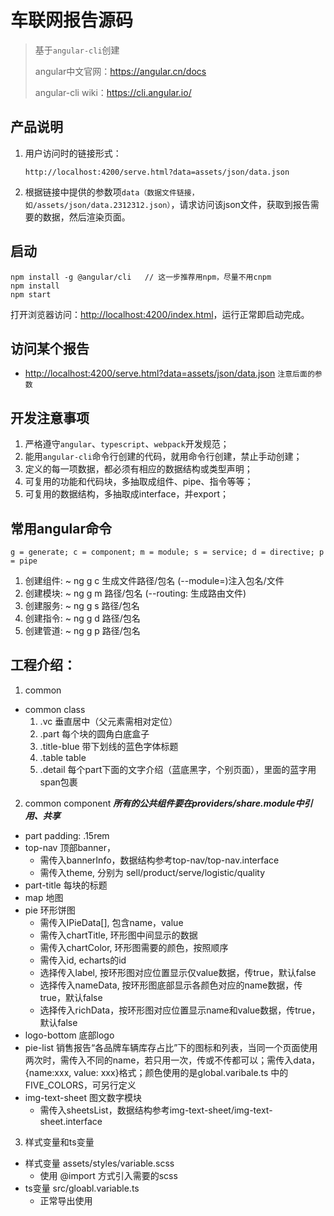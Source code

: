 # 车联网报告源码
> 基于`angular-cli`创建
>
> angular中文官网：https://angular.cn/docs
>
> angular-cli wiki：https://cli.angular.io/

## 产品说明

1. 用户访问时的链接形式：

   ```
   http://localhost:4200/serve.html?data=assets/json/data.json
   ```

2. 根据链接中提供的参数项`data（数据文件链接，如/assets/json/data.2312312.json）`，请求访问该json文件，获取到报告需要的数据，然后渲染页面。

## 启动

```
npm install -g @angular/cli   // 这一步推荐用npm，尽量不用cnpm
npm install
npm start
```

打开浏览器访问：<http://localhost:4200/index.html>，运行正常即启动完成。

## 访问某个报告

  + <http://localhost:4200/serve.html?data=assets/json/data.json>   `注意后面的参数`

## 开发注意事项

1. 严格遵守`angular`、`typescript`、`webpack`开发规范；
2. 能用`angular-cli`命令行创建的代码，就用命令行创建，禁止手动创建；
3. 定义的每一项数据，都必须有相应的数据结构或类型声明；
4. 可复用的功能和代码块，多抽取成组件、pipe、指令等等；
5. 可复用的数据结构，多抽取成interface，并export；

## 常用angular命令
`g = generate; c = component; m = module; s = service; d = directive; p = pipe`
1. 创建组件: ~ ng g c 生成文件路径/包名 (--module=)注入包名/文件
2. 创建模块: ~ ng g m 路径/包名 (--routing: 生成路由文件)
3. 创建服务: ~ ng g s 路径/包名
4. 创建指令: ~ ng g d 路径/包名
5. 创建管道: ~ ng g p 路径/包名

## 工程介绍：

1. common

  + common class
    1. .vc 垂直居中（父元素需相对定位）
    2. .part 每个块的圆角白底盒子
    3. .title-blue 带下划线的蓝色字体标题
    4. .table table
    5. .detail 每个part下面的文字介绍（蓝底黑字，个别页面），里面的蓝字用span包裹

2. common component ***所有的公共组件要在providers/share.module中引用、共享***
  + part padding: .15rem
  + top-nav 顶部banner，
    + 需传入bannerInfo，数据结构参考top-nav/top-nav.interface
    + 需传入theme, 分别为 sell/product/serve/logistic/quality
  + part-title 每块的标题
  + map 地图
  + pie 环形饼图
    + 需传入IPieData[], 包含name，value
    + 需传入chartTitle, 环形图中间显示的数据
    + 需传入chartColor, 环形图需要的颜色，按照顺序
    + 需传入id, echarts的id
    + 选择传入label, 按环形图对应位置显示仅value数据，传true，默认false
    + 选择传入nameData, 按环形图底部显示各颜色对应的name数据，传true，默认false
    + 选择传入richData，按环形图对应位置显示name和value数据，传true，默认false
  + logo-bottom 底部logo
  + pie-list 销售报告“各品牌车辆库存占比”下的图标和列表，当同一个页面使用两次时，需传入不同的name，若只用一次，传或不传都可以；需传入data，{name:xxx, value: xxx}格式；颜色使用的是global.varibale.ts 中的FIVE_COLORS，可另行定义
  + img-text-sheet 图文数字模块
    + 需传入sheetsList，数据结构参考img-text-sheet/img-text-sheet.interface

3. 样式变量和ts变量
  + 样式变量  assets/styles/variable.scss
    + 使用 @import 方式引入需要的scss
  + ts变量 src/gloabl.variable.ts
    + 正常导出使用

